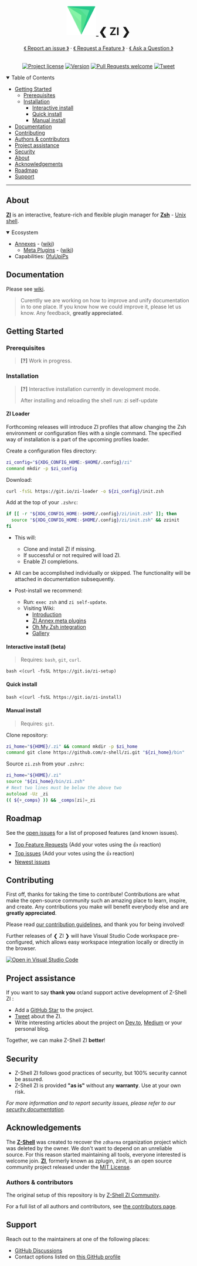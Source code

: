 <h1 align="center">
  <a href="https://github.com/z-shell/zi">
    <img src="images/logo.svg" alt="Logo" width="80" height="80">
  </a>
❮ ZI ❯
  </h1>
<div align="center">
  <a href="https://github.com/z-shell/zi/issues/new?assignees=&labels=bug+%F0%9F%90%9E&template=01_bug_report.yml&title=bug%3A+">《 Report an issue 》</a>
  · <a href="https://github.com/z-shell/zi/issues/new?assignees=&labels=feature-request+%F0%9F%92%A1&template=02_feature_request.yml&title=feat%3A+">《 Request a Feature 》</a>
  · <a href="https://github.com/z-shell/zi/discussions">《 Ask a Question 》</a>
</div>
<div align="center">
<br />
  
[![Project license](https://img.shields.io/github/license/z-shell/zi.svg?style=flat-square)](../LICENSE) [![Version][ver-badge]][ver-link] [![Pull Requests welcome](https://img.shields.io/badge/PRs-welcome-ff69b4.svg?style=flat-square)](https://github.com/z-shell/zi/issues?q=is%3Aissue+is%3Aopen+label%3A%22help+wanted%22)
[![Tweet][twitter-badge]][twitter-link]

</div>

<details open="open">
<summary>Table of Contents</summary>

- [Getting Started](#getting-started)
  - [Prerequisites](#prerequisites)
  - [Installation](#installation)
    - [Interactive install](#interactive-install-beta)
    - [Quick install](#quick-install)
    - [Manual install](#manual-install)
- [Documentation](#documentation)
- [Contributing](#contributing)
- [Authors & contributors](#authors--contributors)
- [Project assistance](#project-assistance)
- [Security](#security)
- [About](#about)
- [Acknowledgements](#acknowledgements)
- [Roadmap](#roadmap)
- [Support](#support)

</details>

---

## About

  [**ZI**](https://github.com/z-shell/zi) is an interactive, feature-rich and flexible plugin manager for [**Zsh**](https://zsh.sourceforge.io/) - [Unix shell](https://en.wikipedia.org/wiki/Unix_shell).

<details open="open">
<summary> Ecosystem </summary>

- [Annexes](https://github.com/z-shell/z-annexes) - ([wiki](https://github.com/z-shell/zi/wiki/Annexes))
  - [Meta Plugins](https://github.com/z-shell/z-a-meta-plugins) - ([wiki](https://github.com/z-shell/zi/wiki/z-a-meta-plugins))
- Capabilities: [0fuUpiPs](https://github.com/z-shell/zi/wiki/Zsh-Plugin-Standard#9-global-parameter-holding-the-plugin-managers-capabilities)

</details>
  
## Documentation

Please see [wiki](https://github.com/z-shell/zi/wiki).

> Curentlly we are working on how to improve and unify documentation in to one place.
> If you know how we could improve it, please let us know. Any feedback, **greatly appreciated**.

## Getting Started

### Prerequisites

> **[?]**
> Work in progress.

### Installation

> **[?]**
> Interactive installation currently in development mode.
>
> After installing and reloading the shell run: zi self-update

#### ZI Loader

Forthcoming releases will introduce ZI profiles that allow changing the Zsh environment or configuration files with a single command. The specified way of installation is a part of the upcoming profiles loader.

Create a configuration files directory:

```zsh
zi_config="${XDG_CONFIG_HOME:-$HOME/.config}/zi"
command mkdir -p $zi_config
```

Download:

```zsh
curl -fsSL https://git.io/zi-loader -o ${zi_config}/init.zsh
```

Add at the top of your `.zshrc`:

```zsh
if [[ -r "${XDG_CONFIG_HOME:-$HOME/.config}/zi/init.zsh" ]]; then
  source "${XDG_CONFIG_HOME:-$HOME/.config}/zi/init.zsh" && zzinit
fi
```

- This will:
  - Clone and install ZI if missing.
  - If successful or not required will load ZI.
  - Enable ZI completions.

- All can be accomplished individually or skipped. The functionality will be attached in documentation subsequently.
- Post-install we recommend:
  - Run: `exec zsh` and `zi self-update`.
  - Visiting Wiki:
    - [Introduction](https://github.com/z-shell/zi/wiki/Introduction)
    - [ZI Annex meta plugins](https://github.com/z-shell/zi/wiki/z-a-meta-plugins)
    - [Oh My Zsh integration](https://github.com/z-shell/zi/wiki/Example-Oh-My-Zsh-setup)
    - [Gallery](https://github.com/z-shell/zi/wiki/GALLERY)

#### Interactive install (beta)

> Requires: `bash`, `git`, `curl`.

```shell
bash <(curl -fsSL https://git.io/zi-setup)
```

#### Quick install

```shell
bash <(curl -fsSL https://git.io/zi-install)
```

#### Manual install

> Requires: `git`.

  Clone repository:

```zsh
zi_home="${HOME}/.zi" && command mkdir -p $zi_home
command git clone https://github.com/z-shell/zi.git "${zi_home}/bin"
```

  Source `zi.zsh` from your `.zshrc`:

```zsh
zi_home="${HOME}/.zi"
source "${zi_home}/bin/zi.zsh"
# Next two lines must be below the above two
autoload -Uz _zi
(( ${+_comps} )) && _comps[zi]=_zi
```

## Roadmap

See the [open issues](https://github.com/z-shell/zi/issues) for a list of proposed features (and known issues).

- [Top Feature Requests](https://github.com/z-shell/zi/issues?q=label%3Aenhancement+is%3Aopen+sort%3Areactions-%2B1-desc) (Add your votes using the 👍 reaction)
- [Top issues](https://github.com/z-shell/zi/issues?q=is%3Aissue+is%3Aopen+label%3Abug+sort%3Areactions-%2B1-desc) (Add your votes using the 👍 reaction)
- [Newest issues](https://github.com/z-shell/zi/issues?q=is%3Aopen+is%3Aissue+label%3Abug)

## Contributing

First off, thanks for taking the time to contribute! Contributions are what make the open-source community such an amazing place to learn, inspire, and create. Any contributions you make will benefit everybody else and are **greatly appreciated**.

Please read [our contribution guidelines](CONTRIBUTING.md), and thank you for being involved!

Further releases of ❮ ZI ❯ will have Visual Studio Code workspace pre-configured, which allows easy workspace integration locally or directly in the browser.

[![Open in Visual Studio Code](https://open.vscode.dev/badges/open-in-vscode.svg)](https://open.vscode.dev/z-shell/zi)

## Project assistance

If you want to say **thank you** or/and support active development of Z-Shell ZI :

- Add a [GitHub Star](https://github.com/z-shell/zi) to the project.
- [Tweet][twitter-link] about the ZI.
- Write interesting articles about the project on [Dev.to](https://dev.to/), [Medium](https://medium.com/) or your personal blog.

Together, we can make Z-Shell ZI **better**!

## Security

- Z-Shell ZI follows good practices of security, but 100% security cannot be assured.
- Z-Shell ZI is provided **"as is"** without any **warranty**. Use at your own risk.

_For more information and to report security issues, please refer to our [security documentation](../docs/SECURITY.md)._

## Acknowledgements

The [**Z-Shell**](https://github.com/z-shell) was created to recover the `zdharma` organization project which was deleted by the owner.
We don't want to depend on an unreliable source. For this reason started maintaining all tools, everyone interested is welcome join.
[**ZI**](https://github.com/z-shell/zi), formerly known as zplugin, zinit, is an open source community project released under the [MIT License](../LICENSE).

### Authors & contributors

The original setup of this repository is by [Z-Shell ZI Community](https://github.com/z-shell).

For a full list of all authors and contributors, see [the contributors page](https://github.com/z-shell/zi/contributors).

## Support
  
Reach out to the maintainers at one of the following places:

- [GitHub Discussions](https://github.com/z-shell/zi/discussions)
- Contact options listed on [this GitHub profile](https://github.com/z-shell)


[ver-badge]: https://img.shields.io/github/tag/z-shell/zi.svg
[ver-link]: https://github.com/z-shell/zi/releases
[twitter-badge]: https://img.shields.io/twitter/url/http/shields.io.svg?style=social
[twitter-link]: https://twitter.com/intent/tweet?text=Interactive%20feature-rich%20plugin%20manager&url=https://github.com/z-shell/zi&hashtags=zsh,zi,zshell
[asciinema-preview]: https://asciinema.org/a/QcC3gmoOqIkMdPJ7J9v6hiWGf.svg
[asciinema-link]: https://asciinema.org/a/QcC3gmoOqIkMdPJ7J9v6hiWGf

